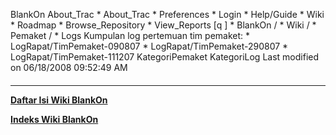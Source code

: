    BlankOn
 About_Trac
    * About_Trac
    * Preferences
    * Login
    * Help/Guide
    * Wiki
    * Roadmap
    * Browse_Repository
    * View_Reports
[q                 ]
    * BlankOn  /
    * Wiki  /
    * Pemaket  /
    * Logs
Kumpulan log pertemuan tim pemaket:
    * LogRapat/TimPemaket-090807
    * LogRapat/TimPemaket-290807
    * LogRapat/TimPemaket-111207
KategoriPemaket KategoriLog
Last modified on 06/18/2008 09:52:49 AM
#### 
    
 
 
 
 
 
---
[**Daftar Isi Wiki BlankOn**](/DaftarIsi/README.md)
 
[**Indeks Wiki BlankOn**](/Indeks.md)
